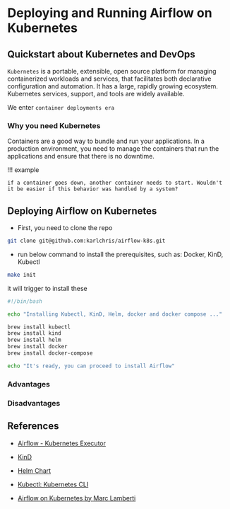 # Deploying and Running Airflow on Kubernetes

## Quickstart about Kubernetes and DevOps

`Kubernetes` is a portable, extensible, open source platform for managing containerized workloads and services, that facilitates both declarative configuration and automation. It has a large, rapidly growing ecosystem. Kubernetes services, support, and tools are widely available.

We enter `container deployments era`

### Why you need Kubernetes

Containers are a good way to bundle and run your applications. In a production environment, you need to manage the containers that run the applications and ensure that there is no downtime. 

!!! example

    if a container goes down, another container needs to start. Wouldn't it be easier if this behavior was handled by a system?

## Deploying Airflow on Kubernetes

- First, you need to clone the repo

```bash
git clone git@github.com:karlchris/airflow-k8s.git
```

- run below command to install the prerequisites, such as: Docker, KinD, Kubectl

```bash
make init
```

it will trigger to install these

```bash
#!/bin/bash

echo "Installing Kubectl, KinD, Helm, docker and docker compose ..."

brew install kubectl
brew install kind
brew install helm
brew install docker
brew install docker-compose

echo "It's ready, you can proceed to install Airflow"
```

### Advantages

### Disadvantages

## References

- [Airflow - Kubernetes Executor](https://airflow.apache.org/docs/apache-airflow-providers-cncf-kubernetes/stable/kubernetes_executor.html)

- [KinD](https://kind.sigs.k8s.io/)

- [Helm Chart](https://airflow.apache.org/docs/helm-chart/stable/production-guide.html#webserver-secret-key)

- [Kubectl: Kubernetes CLI](https://kubernetes.io/docs/reference/kubectl/)

- [Airflow on Kubernetes by Marc Lamberti](https://marclamberti.com/blog/airflow-on-kubernetes-get-started-in-10-mins/)
